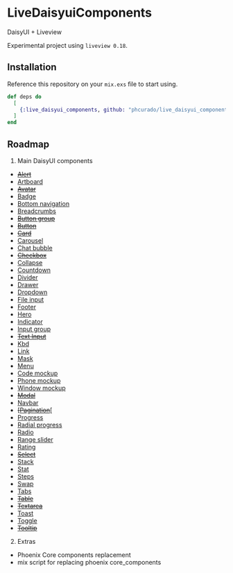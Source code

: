 # LiveDaisyuiComponents

DaisyUI + Liveview

Experimental project using `liveview 0.18`.

## Installation

Reference this repository on your `mix.exs` file to start using.

```elixir
def deps do
  [
    {:live_daisyui_components, github: "phcurado/live_daisyui_components"}
  ]
end
```

## Roadmap

1. Main DaisyUI components
  - ~~[Alert](https://daisyui.com/components/alert)~~
  - [Artboard](https://daisyui.com/components/artboard)
  - ~~[Avatar](https://daisyui.com/components/avatar)~~
  - [Badge](https://daisyui.com/components/badge)
  - [Bottom navigation](https://daisyui.com/components/botton-navigation)
  - [Breadcrumbs](https://daisyui.com/components/breadcrumbs)
  - ~~[Button group](https://daisyui.com/components/button-group)~~
  - ~~[Button](https://daisyui.com/components/button)~~
  - ~~[Card](https://daisyui.com/components/card)~~
  - [Carousel](https://daisyui.com/components/carousel)
  - [Chat bubble](https://daisyui.com/components/chat)
  - ~~[Checkbox](https://daisyui.com/components/checkbox)~~
  - [Collapse](https://daisyui.com/components/collapse)
  - [Countdown](https://daisyui.com/components/countdown)
  - [Divider](https://daisyui.com/components/divider)
  - [Drawer](https://daisyui.com/components/drawer)
  - [Dropdown](https://daisyui.com/components/dropdown)
  - [File input](https://daisyui.com/components/file-input)
  - [Footer](https://daisyui.com/components/footer)
  - [Hero](https://daisyui.com/components/hero)
  - [Indicator](https://daisyui.com/components/indicator)
  - [Input group](https://daisyui.com/components/input-group)
  - ~~[Text Input](https://daisyui.com/components/input)~~
  - [Kbd](https://daisyui.com/components/kbd)
  - [Link](https://daisyui.com/components/link)
  - [Mask](https://daisyui.com/components/mask)
  - [Menu](https://daisyui.com/components/menu)
  - [Code mockup](https://daisyui.com/components/mockup-code)
  - [Phone mockup](https://daisyui.com/components/mockup-phone)
  - [Window mockup](https://daisyui.com/components/mockup-window)
  - ~~[Modal](https://daisyui.com/components/modal)~~
  - [Navbar](https://daisyui.com/components/navbar)
  - ~~[[Pagination](https://daisyui.com/components/pagination)~~[
  - [Progress](https://daisyui.com/components/progress)
  - [Radial progress](https://daisyui.com/components/radial-progress)
  - [Radio](https://daisyui.com/components/radio)
  - [Range slider](https://daisyui.com/components/range)
  - [Rating](https://daisyui.com/components/rating)
  - ~~[Select](https://daisyui.com/components/select)~~
  - [Stack](https://daisyui.com/components/stack)
  - [Stat](https://daisyui.com/components/stat)
  - [Steps](https://daisyui.com/components/steps)
  - [Swap](https://daisyui.com/components/swap)
  - [Tabs](https://daisyui.com/components/tab)
  - ~~[Table](https://daisyui.com/components/table)~~
  - ~~[Textarea](https://daisyui.com/components/textarea)~~
  - [Toast](https://daisyui.com/components/toast)
  - [Toggle](https://daisyui.com/components/toggle)
  - ~~[Tooltip](https://daisyui.com/components/tooltip)~~

2. Extras
  - Phoenix Core components replacement
  - mix script for replacing phoenix core_components

